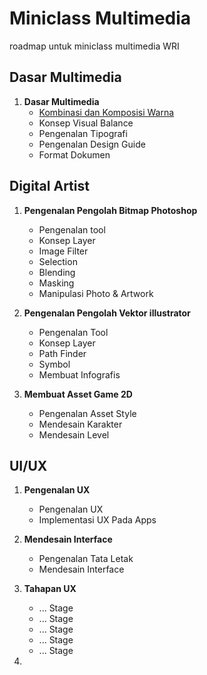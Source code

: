 # Miniclass Multimedia

roadmap untuk miniclass multimedia WRI

## Dasar Multimedia

1.  **Dasar Multimedia**
    - [Kombinasi dan Komposisi Warna](dasar/topik1/kombinasi-dan-komposisi-warna.md)
    - Konsep Visual Balance
    - Pengenalan Tipografi
    - Pengenalan Design Guide
    - Format Dokumen

## Digital Artist

1.  **Pengenalan Pengolah Bitmap Photoshop**

    - Pengenalan tool
    - Konsep Layer
    - Image Filter
    - Selection
    - Blending
    - Masking
    - Manipulasi Photo & Artwork

2.  **Pengenalan Pengolah Vektor illustrator**

    - Pengenalan Tool
    - Konsep Layer
    - Path Finder
    - Symbol
    - Membuat Infografis

3.  **Membuat Asset Game 2D**
    - Pengenalan Asset Style
    - Mendesain Karakter
    - Mendesain Level

## UI/UX

1.  **Pengenalan UX**

    - Pengenalan UX
    - Implementasi UX Pada Apps

2)  **Mendesain Interface**

    - Pengenalan Tata Letak
    - Mendesain Interface

3)  **Tahapan UX**

    - ... Stage
    - ... Stage
    - ... Stage
    - ... Stage
    - ... Stage

4)
